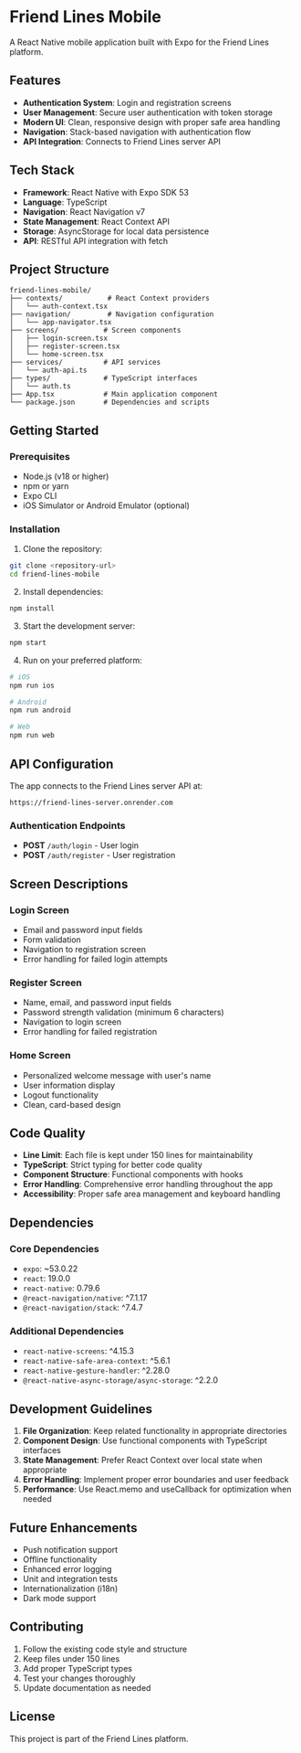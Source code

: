 # Friend Lines Mobile

A React Native mobile application built with Expo for the Friend Lines platform.

## Features

- **Authentication System**: Login and registration screens
- **User Management**: Secure user authentication with token storage
- **Modern UI**: Clean, responsive design with proper safe area handling
- **Navigation**: Stack-based navigation with authentication flow
- **API Integration**: Connects to Friend Lines server API

## Tech Stack

- **Framework**: React Native with Expo SDK 53
- **Language**: TypeScript
- **Navigation**: React Navigation v7
- **State Management**: React Context API
- **Storage**: AsyncStorage for local data persistence
- **API**: RESTful API integration with fetch

## Project Structure

```
friend-lines-mobile/
├── contexts/           # React Context providers
│   └── auth-context.tsx
├── navigation/         # Navigation configuration
│   └── app-navigator.tsx
├── screens/           # Screen components
│   ├── login-screen.tsx
│   ├── register-screen.tsx
│   └── home-screen.tsx
├── services/          # API services
│   └── auth-api.ts
├── types/             # TypeScript interfaces
│   └── auth.ts
├── App.tsx            # Main application component
└── package.json       # Dependencies and scripts
```

## Getting Started

### Prerequisites

- Node.js (v18 or higher)
- npm or yarn
- Expo CLI
- iOS Simulator or Android Emulator (optional)

### Installation

1. Clone the repository:
```bash
git clone <repository-url>
cd friend-lines-mobile
```

2. Install dependencies:
```bash
npm install
```

3. Start the development server:
```bash
npm start
```

4. Run on your preferred platform:
```bash
# iOS
npm run ios

# Android
npm run android

# Web
npm run web
```

## API Configuration

The app connects to the Friend Lines server API at:
```
https://friend-lines-server.onrender.com
```

### Authentication Endpoints

- **POST** `/auth/login` - User login
- **POST** `/auth/register` - User registration

## Screen Descriptions

### Login Screen
- Email and password input fields
- Form validation
- Navigation to registration screen
- Error handling for failed login attempts

### Register Screen
- Name, email, and password input fields
- Password strength validation (minimum 6 characters)
- Navigation to login screen
- Error handling for failed registration

### Home Screen
- Personalized welcome message with user's name
- User information display
- Logout functionality
- Clean, card-based design

## Code Quality

- **Line Limit**: Each file is kept under 150 lines for maintainability
- **TypeScript**: Strict typing for better code quality
- **Component Structure**: Functional components with hooks
- **Error Handling**: Comprehensive error handling throughout the app
- **Accessibility**: Proper safe area management and keyboard handling

## Dependencies

### Core Dependencies
- `expo`: ~53.0.22
- `react`: 19.0.0
- `react-native`: 0.79.6
- `@react-navigation/native`: ^7.1.17
- `@react-navigation/stack`: ^7.4.7

### Additional Dependencies
- `react-native-screens`: ^4.15.3
- `react-native-safe-area-context`: ^5.6.1
- `react-native-gesture-handler`: ^2.28.0
- `@react-native-async-storage/async-storage`: ^2.2.0

## Development Guidelines

1. **File Organization**: Keep related functionality in appropriate directories
2. **Component Design**: Use functional components with TypeScript interfaces
3. **State Management**: Prefer React Context over local state when appropriate
4. **Error Handling**: Implement proper error boundaries and user feedback
5. **Performance**: Use React.memo and useCallback for optimization when needed

## Future Enhancements

- Push notification support
- Offline functionality
- Enhanced error logging
- Unit and integration tests
- Internationalization (i18n)
- Dark mode support

## Contributing

1. Follow the existing code style and structure
2. Keep files under 150 lines
3. Add proper TypeScript types
4. Test your changes thoroughly
5. Update documentation as needed

## License

This project is part of the Friend Lines platform.
